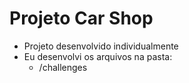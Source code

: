 # Projeto Car Shop
- Projeto desenvolvido individualmente
- Eu desenvolvi os arquivos na pasta:
  - /challenges
